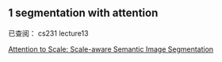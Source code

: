
## 1 segmentation with attention

已查阅： cs231 lecture13

[Attention to Scale: Scale-aware Semantic Image Segmentation](https://arxiv.org/pdf/1511.03339.pdf)
